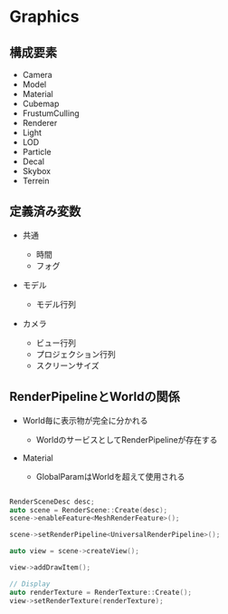 ﻿Graphics
=========

構成要素
----------
* Camera
* Model
* Material
* Cubemap
* FrustumCulling
* Renderer
* Light
* LOD
* Particle
* Decal
* Skybox
* Terrein


## 定義済み変数
* 共通
	* 時間
	* フォグ
* モデル
	* モデル行列

* カメラ
	* ビュー行列
	* プロジェクション行列
	* スクリーンサイズ


## RenderPipelineとWorldの関係
* World毎に表示物が完全に分かれる
    * WorldのサービスとしてRenderPipelineが存在する

* Material
    * GlobalParamはWorldを超えて使用される

```c++

RenderSceneDesc desc;
auto scene = RenderScene::Create(desc);
scene->enableFeature<MeshRenderFeature>();

scene->setRenderPipeline<UniversalRenderPipeline>();

auto view = scene->createView();

view->addDrawItem();

// Display
auto renderTexture = RenderTexture::Create();
view->setRenderTexture(renderTexture);

```